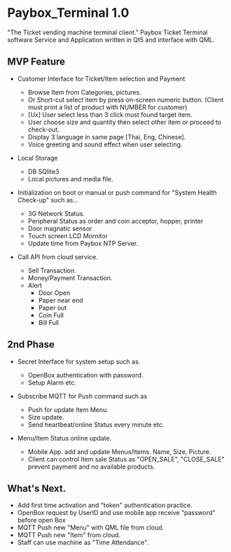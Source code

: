 # Paybox_Terminal 1.0 
"The Ticket vending machine terminal client."
Paybox Ticket Terminal software Service and Application written in Qt5 and interface with QML.

## MVP Feature
+ Customer Interface for Ticket/Item selection and Payment
  + Browse Item from Categories, pictures.
  + Or Short-cut select item by press on-screen numeric button. (Client must print a list of product with NUMBER for customer)
  + [Ux] User select less than 3 click must found target item.
  + User choose size and quantity then select other item or proceed to check-out.
  + Display 3 language in same page [Thai, Eng, Chinese].
  + Voice greeting and sound effect when user selecting.
 
+ Local Storage 
  + DB SQlite3 
  + Local pictures and media file.
  
+ Initialization on boot or manual or push command for "System Health Check-up" such as...
  + 3G Network Status.
  + Peripheral Status as order and coin acceptor, hopper, printer
  + Door magnatic sensor
  + Touch screen LCD Mornitor
  + Update time from Paybox NTP Server.
+ Call API from cloud service.
  + Sell Transaction.
  + Money/Payment Transaction.
  + Alert
    + Door Open
    + Paper near end
    + Paper out
    + Coin Full
    + Bill Full

## 2nd Phase

+ Secret Interface for system setup such as.
  + OpenBox authentication with password.
  + Setup Alarm etc.


+ Subscribe MQTT for Push command such as 
  + Push for update Item Menu.
  + Size update.
  + Send heartbeat/online Status every minute etc.

+ Menu/Item Status online update.
  + Mobile App. add and update Menus/Items. Name, Size, Picture.
  + Client can control Item sale Status as "OPEN_SALE", "CLOSE_SALE" prevent payment and no available products.
  
## What's Next.
+ Add first time activation and "token" authentication practice.
+ OpenBox request by UserID and use mobile app receive "password" before open Box
+ MQTT Push new "Menu" with QML file from cloud.
+ MQTT Push new "Item" from cloud.
+ Staff can use machine as "Time Attendance".
